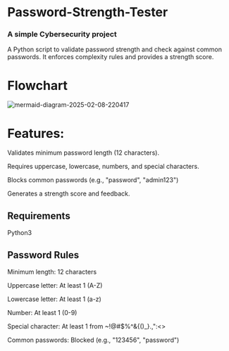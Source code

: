 # Password-Strength-Tester
### A simple Cybersecurity project
A Python script to validate password strength and check against common passwords. It enforces complexity rules and provides a strength score.

# Flowchart
![mermaid-diagram-2025-02-08-220417](https://github.com/user-attachments/assets/24194e78-c047-47f0-aa0d-9270ff495117)
# Features:
Validates minimum password length (12 characters).

Requires uppercase, lowercase, numbers, and special characters.

Blocks common passwords (e.g., "password", "admin123")

Generates a strength score and feedback.

## Requirements
Python3
## Password Rules
Minimum length: 12 characters

Uppercase letter: At least 1 (A-Z)

Lowercase letter: At least 1 (a-z)

Number: At least 1 (0-9)

Special character: At least 1 from ~!@#$%^&{()_}.,":<>

Common passwords: Blocked (e.g., "123456", "password")
